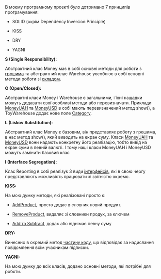 В моєму програмному проекті було дотримано 7 принципів програмування:

+ SOLID (окрім Dependency Inversion Principle)

+ KISS

+ DRY

+ YAGNI

**S (Single Responsibility):**

Абстрактний клас Money має в собі основні методи для роботи з [грошима](./Task1/MoneyFolder/Money.cs#L12-L63) та
абстрактний клас Warehouse уособлює в собі основні методи роботи зі [складом](./Task1/Warehouse.cs#L12-L86).

**O (Open/Closed):**

Абстрактні класи Money і Warehouse є загальними, і їхні нащадки можуть додавати свої особливі методи або перевизначати. 
Приклади [MoneyUAH](./Task1/MoneyFolder/MoneyUSD.cs#L17-L20) та [MoneyUSD](./Task1/MoneyFolder/MoneyUSD.cs#L13-L16) в собі мають перевизначений метод show(),
а ToyWarehouse додає нове поле [Category](./Task1/ToysWarehouse.cs#L11).

**L (Liskov Substitution):**

Абстрактний клас Money є базовим, він представляє роботу з грошима, в нас метод show(), який виводить на екран суму.
Класи [MoneyUAH](./Task1/MoneyFolder/MoneyUSD.cs#L17-L20) та [MoneyUSD](./Task1/MoneyFolder/MoneyUSD.cs#L13-L16) вони надають конкретну його реалізацію, тобто вивід на екран суми в певній валюті.
І тому наші класи MoneyUAH і MoneyUSD можуть замінити базовий клас

**I (Interface Segregation):**

Клас Reporting в собі реалізує 3 види [інтерфейсів](./Task1/ReportingFolder), які в свою чергу представляють можливість
працювати зі звітністю окремо. 

**KISS:**

На мою думку методи, які реалізовані просто є:

+ [AddProduct](./Task1/Warehouse.cs#L24-L28), просто додає в словник новий продукт.

+ [RemoveProduct](./Task1/Warehouse.cs#L51-L63), видаляє зі словники продук, за ключем

+ [Add та Subtract](./Task1/MoneyFolder/Money.cs#L30-L63), додає або віднімає певну суму

**DRY:**

Винесено в окремий метод [частину коду](./Task1/Warehouse.cs#L44-L50), що відповідає за надислання повідомлення всім учасникам підписки.

**YAGNI:**

На мою думку до всіх класів, додано основні методи, які потрібні для роботи.


